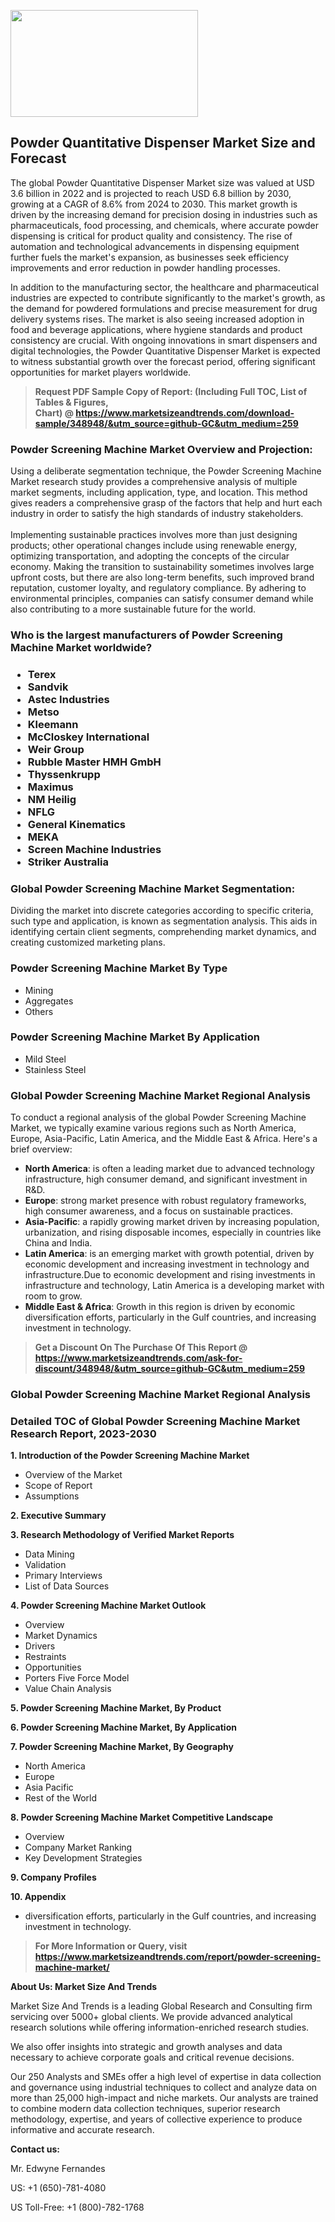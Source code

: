 <p><img class="alignnone size-medium wp-image-20088" src="https://ffe5etoiles.com/wp-content/uploads/2024/12/MST1-300x171.png" alt="" width="300" height="171" /></p><h2>Powder Quantitative Dispenser Market Size and Forecast</h2><p>The global Powder Quantitative Dispenser Market size was valued at USD 3.6 billion in 2022 and is projected to reach USD 6.8 billion by 2030, growing at a CAGR of 8.6% from 2024 to 2030. This market growth is driven by the increasing demand for precision dosing in industries such as pharmaceuticals, food processing, and chemicals, where accurate powder dispensing is critical for product quality and consistency. The rise of automation and technological advancements in dispensing equipment further fuels the market's expansion, as businesses seek efficiency improvements and error reduction in powder handling processes.</p><p>In addition to the manufacturing sector, the healthcare and pharmaceutical industries are expected to contribute significantly to the market's growth, as the demand for powdered formulations and precise measurement for drug delivery systems rises. The market is also seeing increased adoption in food and beverage applications, where hygiene standards and product consistency are crucial. With ongoing innovations in smart dispensers and digital technologies, the Powder Quantitative Dispenser Market is expected to witness substantial growth over the forecast period, offering significant opportunities for market players worldwide.</p></p><blockquote id="" class=""><strong>Request PDF Sample Copy of Report: (Including Full TOC, List of Tables &amp; Figures, Chart)&nbsp;@&nbsp;<strong><a href="https://www.marketsizeandtrends.com/download-sample/348948/&utm_source=github-GC&utm_medium=259" target="_blank">https://www.marketsizeandtrends.com/download-sample/348948/&utm_source=github-GC&utm_medium=259</a></strong></strong></blockquote><h3 id="" class="">Powder Screening Machine Market&nbsp;Overview and Projection:</h3><p id="" class="">Using a deliberate segmentation technique, the Powder Screening Machine Market research study provides a comprehensive analysis of multiple market segments, including application, type, and location. This method gives readers a comprehensive grasp of the factors that help and hurt each industry in order to satisfy the high standards of industry stakeholders. <br /> <br />Implementing sustainable practices involves more than just designing products; other operational changes include using renewable energy, optimizing transportation, and adopting the concepts of the circular economy. Making the transition to sustainability sometimes involves large upfront costs, but there are also long-term benefits, such improved brand reputation, customer loyalty, and regulatory compliance. By adhering to environmental principles, companies can satisfy consumer demand while also contributing to a more sustainable future for the world.</p><h3 id="" class="">Who is the largest manufacturers of&nbsp;Powder Screening Machine Market worldwide?</h3><h3 class=""><p><ul><li>Terex </li><li> Sandvik </li><li> Astec Industries </li><li> Metso </li><li> Kleemann </li><li> McCloskey International </li><li> Weir Group </li><li> Rubble Master HMH GmbH </li><li> Thyssenkrupp </li><li> Maximus </li><li> NM Heilig </li><li> NFLG </li><li> General Kinematics </li><li> MEKA </li><li> Screen Machine Industries </li><li> Striker Australia</li></ul></p></h3><h3 id="" class="">Global&nbsp;Powder Screening Machine Market Segmentation:</h3><p id="" class="">Dividing the market into discrete categories according to specific criteria, such type and application, is known as segmentation analysis. This aids in identifying certain client segments, comprehending market dynamics, and creating customized marketing plans.</p><h3 id="" class="">Powder Screening Machine Market&nbsp;By Type</h3><p><p><ul><li>Mining</li><li> Aggregates</li><li> Others</p></li></ul></p></p><h3 id="" class="">Powder Screening Machine Market&nbsp;By Application</h3><p class=""><p><ul><li>Mild Steel</li><li> Stainless Steel</li></ul></p></p><h3 id="" class="">Global Powder Screening Machine Market Regional Analysis</h3><p id="" class="">To conduct a regional analysis of the global Powder Screening Machine Market, we typically examine various regions such as North America, Europe, Asia-Pacific, Latin America, and the Middle East &amp; Africa. Here's a brief overview:</p><ul><li><strong>North America</strong>: is often a leading market due to advanced technology infrastructure, high consumer demand, and significant investment in R&amp;D.</li><li><strong>Europe</strong>: strong market presence with robust regulatory frameworks, high consumer awareness, and a focus on sustainable practices.</li><li><strong>Asia-Pacific</strong>: a rapidly growing market driven by increasing population, urbanization, and rising disposable incomes, especially in countries like China and India.</li><li><strong>Latin America</strong>: is an emerging market with growth potential, driven by economic development and increasing investment in technology and infrastructure.Due to economic development and rising investments in infrastructure and technology, Latin America is a developing market with room to grow.</li><li><strong>Middle East &amp; Africa</strong>: Growth in this region is driven by economic diversification efforts, particularly in the Gulf countries, and increasing investment in technology.</li></ul><blockquote id="" class=""><strong>Get a Discount On The Purchase Of This Report @ <strong><a href="https://www.marketsizeandtrends.com/ask-for-discount/348948/&utm_source=github-GC&utm_medium=259" target="_blank">https://www.marketsizeandtrends.com/ask-for-discount/348948/&utm_source=github-GC&utm_medium=259</a></strong></strong></blockquote><h3 id="" class="">Global Powder Screening Machine Market Regional Analysis</h3><h3 id="" class="">Detailed TOC of Global Powder Screening Machine Market Research Report, 2023-2030</h3><p id="" class=""><strong>1. Introduction of the Powder Screening Machine Market</strong></p><ul><li>Overview of the Market</li><li>Scope of Report</li><li>Assumptions</li></ul><p id="" class=""><strong>2. Executive Summary</strong></p><p id="" class=""><strong>3. Research Methodology of Verified Market Reports</strong></p><ul><li>Data Mining</li><li>Validation</li><li>Primary Interviews</li><li>List of Data Sources</li></ul><p id="" class=""><strong>4. Powder Screening Machine Market Outlook</strong></p><ul><li>Overview</li><li>Market Dynamics</li><li>Drivers</li><li>Restraints</li><li>Opportunities</li><li>Porters Five Force Model</li><li>Value Chain Analysis</li></ul><p id="" class=""><strong>5. Powder Screening Machine Market, By Product</strong></p><p id="" class=""><strong>6. Powder Screening Machine Market, By Application</strong></p><p id="" class=""><strong>7. Powder Screening Machine Market, By Geography</strong></p><ul><li>North America</li><li>Europe</li><li>Asia Pacific</li><li>Rest of the World</li></ul><p id="" class=""><strong>8. Powder Screening Machine Market Competitive Landscape</strong></p><ul><li>Overview</li><li>Company Market Ranking</li><li>Key Development Strategies</li></ul><p id="" class=""><strong>9. Company Profiles</strong></p><p id="" class=""><strong>10. Appendix</strong></p><ul><li>diversification efforts, particularly in the Gulf countries, and increasing investment in technology.</li></ul><blockquote id="" class=""><strong>For More Information or Query, visit <strong><strong><a href="https://www.marketsizeandtrends.com/report/powder-screening-machine-market/" target="_blank">https://www.marketsizeandtrends.com/report/powder-screening-machine-market/</a></strong></strong></strong></blockquote><p id="" class=""><strong>About Us: Market Size And Trends</strong></p><p id="" class="">Market Size And Trends is a leading Global Research and Consulting firm servicing over 5000+ global clients. We provide advanced analytical research solutions while offering information-enriched research studies.</p><p id="" class="">We also offer insights into strategic and growth analyses and data necessary to achieve corporate goals and critical revenue decisions.</p><p id="" class="">Our 250 Analysts and SMEs offer a high level of expertise in data collection and governance using industrial techniques to collect and analyze data on more than 25,000 high-impact and niche markets. Our analysts are trained to combine modern data collection techniques, superior research methodology, expertise, and years of collective experience to produce informative and accurate research.</p><p id="" class=""><strong>Contact us:</strong></p><p id="" class="">Mr. Edwyne Fernandes</p><p id="" class="">US: +1 (650)-781-4080</p><p id="" class="">US Toll-Free: +1 (800)-782-1768</p>
